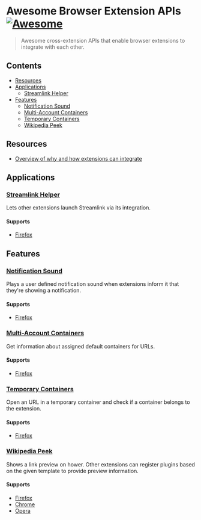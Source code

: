 # Awesome Browser Extension APIs [![Awesome](https://awesome.re/badge.svg)](https://awesome.re)

> Awesome cross-extension APIs that enable browser extensions to integrate with each other.

## Contents
- [Resources](#resources)
- [Applications](#applications)
  - [Streamlink Helper](#streamlink-helper)
- [Features](#features)
  - [Notification Sound](#notification-sound)
  - [Multi-Account Containers](#multi-account-containers)
  - [Temporary Containers](#temporary-containers)
  - [Wikipedia Peek](#wikipedia-peek)
  
## Resources
- [Overview of why and how extensions can integrate](https://humanoids.be/log/2017/11/browser-extensions-work-together/)

## Applications

### [Streamlink Helper](https://github.com/plneappl/streamlink-helper#invoking-streamlink-from-another-extension)
Lets other extensions launch Streamlink via its integration.

#### Supports
- [Firefox](https://addons.mozilla.org/firefox/addon/streamlink_helper/)
 
## Features
 
### [Notification Sound](https://github.com/freaktechnik/notification-sounds#extension-integration)
Plays a user defined notification sound when extensions inform it that they're showing a notification.

#### Supports
- [Firefox](https://addons.mozilla.org/firefox/addon/notification-sound/?src=github)

### [Multi-Account Containers](https://github.com/mozilla/multi-account-containers/wiki/API)
Get information about assigned default containers for URLs.

#### Supports
- [Firefox](https://addons.mozilla.org/en-GB/firefox/addon/multi-account-containers/)

### [Temporary Containers](https://github.com/stoically/temporary-containers/wiki/API)
Open an URL in a temporary container and check if a container belongs to the extension.

#### Supports
 - [Firefox](https://addons.mozilla.org/en-US/firefox/addon/temporary-containers/)

### [Wikipedia Peek](https://github.com/NiklasGollenstede/wikipedia-peek/blob/master/plugin/index.js)
Shows a link preview on hower. Other extensions can register plugins based on the given template to provide preview information.

#### Supports
- [Firefox](https://addons.mozilla.org/firefox/addon/wikipedia-peek/?src=github)
- [Chrome](https://chrome.google.com/webstore/detail/wikipedia-peek/planddpadjimakmjdpnolpjjphhooiej)
- [Opera](https://addons.opera.com/en/extensions/details/wikipedia-peek/)
